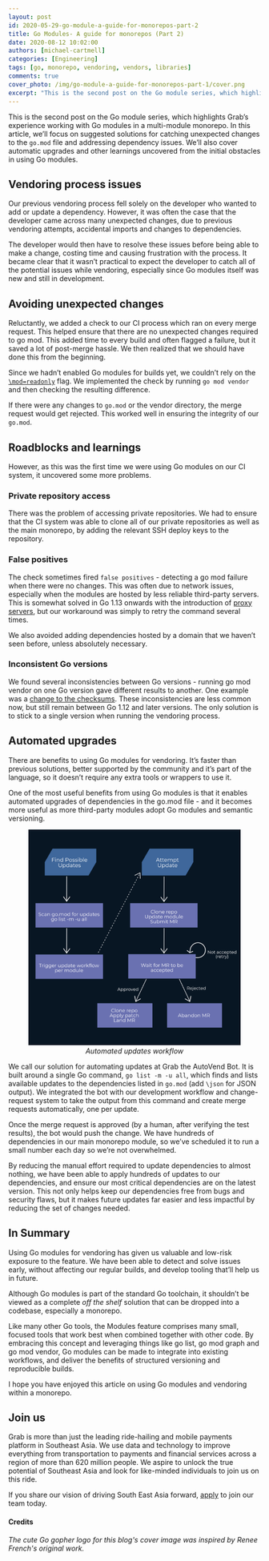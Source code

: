 ```yaml
---
layout: post
id: 2020-05-29-go-module-a-guide-for-monorepos-part-2
title: Go Modules- A guide for monorepos (Part 2)
date: 2020-08-12 10:02:00
authors: [michael-cartmell]
categories: [Engineering]
tags: [go, monorepo, vendoring, vendors, libraries]
comments: true
cover_photo: /img/go-module-a-guide-for-monorepos-part-1/cover.png
excerpt: "This is the second post on the Go module series, which highlights Grab’s experience working with Go modules in a multi-module monorepo. Here, we discuss the additional solutions for addressing dependency issues, as well as cover automatic upgrades."
---
```


This is the second post on the Go module series, which highlights Grab’s experience working with Go modules in a multi-module monorepo. In this article, we’ll focus on suggested solutions for catching unexpected changes to the `go.mod` file and addressing dependency issues. We’ll also cover automatic upgrades and other learnings uncovered from the initial obstacles in using Go modules.

## Vendoring process issues

Our previous vendoring process fell solely on the developer who wanted to add or update a dependency. However, it was often the case that the developer came across many unexpected changes, due to previous vendoring attempts, accidental imports and changes to dependencies.

The developer would then have to resolve these issues before being able to make a change, costing time and causing frustration with the process. It became clear that it wasn’t practical to expect the developer to catch all of the potential issues while vendoring, especially since Go modules itself was new and still in development.

## Avoiding unexpected changes

Reluctantly, we added a check to our CI process which ran on every merge request. This helped ensure that there are no unexpected changes required to go mod. This added time to every build and often flagged a failure, but it saved a lot of post-merge hassle. We then realized that we should have done this from the beginning.

Since we hadn’t enabled Go modules for builds yet, we couldn’t rely on the [`\mod=readonly`](https://godoc.org/cmd/go%23hdr-Maintaining_module_requirements) flag. We implemented the check by running `go mod vendor` and then checking the resulting difference.

If there were any changes to `go.mod` or the vendor directory, the merge request would get rejected. This worked well in ensuring the integrity of our `go.mod`.

## Roadblocks and learnings

However, as this was the first time we were using Go modules on our CI system, it uncovered some more problems.

### Private repository access

There was the problem of accessing private repositories. We had to ensure that the CI system was able to clone all of our private repositories as well as the main monorepo, by adding the relevant SSH deploy keys to the repository.

### False positives

The check sometimes fired `false positives` - detecting a go mod failure when there were no changes. This was often due to network issues, especially when the modules are hosted by less reliable third-party servers. This is somewhat solved in Go 1.13 onwards with the introduction of [proxy servers](https://golang.org/cmd/go/%23hdr-Module_downloading_and_verification), but our workaround was simply to retry the command several times.

We also avoided adding dependencies hosted by a domain that we haven’t seen before, unless absolutely necessary.

### Inconsistent Go versions

We found several inconsistencies between Go versions - running go mod vendor on one Go version gave different results to another. One example was a [change to the checksums](https://github.com/golang/go/issues/29278). These inconsistencies are less common now, but still remain between Go 1.12 and later versions. The only solution is to stick to a single version when running the vendoring process.

## Automated upgrades


There are benefits to using Go modules for vendoring. It’s faster than previous solutions, better supported by the community and it’s part of the language, so it doesn’t require any extra tools or wrappers to use it.

One of the most useful benefits from using Go modules is that it enables automated upgrades of dependencies in the go.mod file - and it becomes more useful as more third-party modules adopt Go modules and semantic versioning.

<div class="post-image-section"><figure>
  <img src="/img/go-module-a-guide-for-monorepos-part-2/image1.png" alt="Automated updates workflow">
  <figcaption align="middle"><i>Automated updates workflow</i></figcaption>
</figure></div>

We call our solution for automating updates at Grab the AutoVend Bot. It is built around a single Go command, `go list -m -u all`, which finds and lists available updates to the dependencies listed in `go.mod` (add `\json` for JSON output). We integrated the bot with our development workflow and change-request system to take the output from this command and create merge requests automatically, one per update.

Once the merge request is approved (by a human, after verifying the test results), the bot would push the change. We have hundreds of dependencies in our main monorepo module, so we’ve scheduled it to run a small number each day so we’re not overwhelmed.

By reducing the manual effort required to update dependencies to almost nothing, we have been able to apply hundreds of updates to our dependencies, and ensure our most critical dependencies are on the latest version. This not only helps keep our dependencies free from bugs and security flaws, but it makes future updates far easier and less impactful by reducing the set of changes needed.

## In Summary

Using Go modules for vendoring has given us valuable and low-risk exposure to the feature. We have been able to detect and solve issues early, without affecting our regular builds, and develop tooling that’ll help us in future.

Although Go modules is part of the standard Go toolchain, it shouldn’t be viewed as a complete _off the shelf_ solution that can be dropped into a codebase, especially a monorepo.

Like many other Go tools, the Modules feature comprises many small, focused tools that work best when combined together with other code. By embracing this concept and leveraging things like go list, go mod graph and go mod vendor, Go modules can be made to integrate into existing workflows, and deliver the benefits of structured versioning and reproducible builds.

I hope you have enjoyed this article on using Go modules and vendoring within a monorepo.

## Join us
Grab is more than just the leading ride-hailing and mobile payments platform in Southeast Asia. We use data and technology to improve everything from transportation to payments and financial services across a region of more than 620 million people. We aspire to unlock the true potential of Southeast Asia and look for like-minded individuals to join us on this ride.

If you share our vision of driving South East Asia forward, [apply](https://grab.careers/jobs/) to join our team today.

#### Credits
*The cute Go gopher logo for this blog's cover image was inspired by Renee French's original work.*
